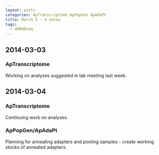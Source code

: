 ```yaml
---
layout: posts
categories: ApTranscriptome ApPopGen ApAdaPt
title: March 3 - 4 notes
tags: 
  - ddRADseq
---
```


## 2014-03-03

### ApTranscriptome

Working on analyses suggested in lab meeting last week.


## 2014-03-04

### ApTranscriptome

Continuing work on analyses.


### ApPopGen/ApAdaPt

Planning for annealing adapters and pooling samples - create working stocks of annealed adapters.
